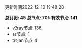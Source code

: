 更新时间2022-12-10 19:48:28

**总订阅: 45**
**总节点: 705**
**有效节点: 141**
- v2ray节点: 136
- ss节点: 1
- trojan节点: 4
